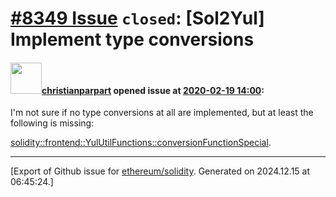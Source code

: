 # [\#8349 Issue](https://github.com/ethereum/solidity/issues/8349) `closed`: [Sol2Yul] Implement type conversions

#### <img src="https://avatars.githubusercontent.com/u/56763?u=373e0766d5c45bef8c7c7fc5ed48394935772065&v=4" width="50">[christianparpart](https://github.com/christianparpart) opened issue at [2020-02-19 14:00](https://github.com/ethereum/solidity/issues/8349):

I'm not sure if no type conversions at all are implemented, but at least the following is missing:

[solidity::frontend::YulUtilFunctions::conversionFunctionSpecial](https://github.com/ethereum/solidity/blob/develop/libsolidity/codegen/YulUtilFunctions.cpp#L1884).




-------------------------------------------------------------------------------



[Export of Github issue for [ethereum/solidity](https://github.com/ethereum/solidity). Generated on 2024.12.15 at 06:45:24.]
